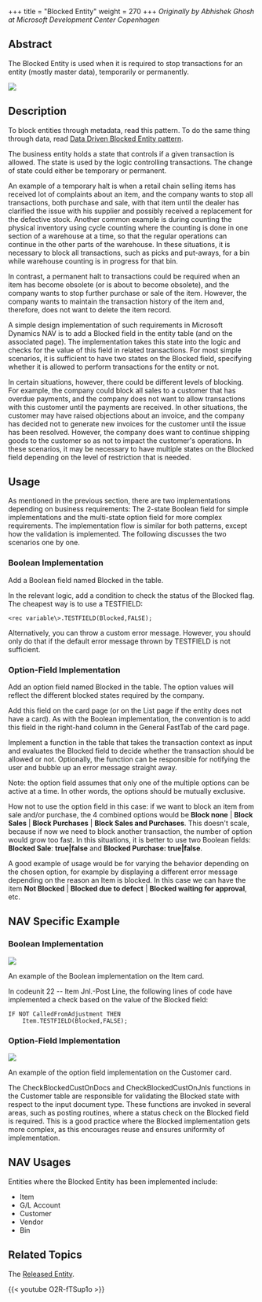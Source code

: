 +++
title = "Blocked Entity"
weight = 270
+++
_Originally by Abhishek Ghosh at Microsoft Development Center Copenhagen_ 

## Abstract

The Blocked Entity is used when it is required to stop transactions for an entity (mostly master data), temporarily or permanently.

[![ ][image0]][anchor0]

## Description

To block entities through metadata, read this pattern. To do the same thing through data, read [Data Driven Blocked Entity pattern][anchor1].  

The business entity holds a state that controls if a given transaction is allowed. The state is used by the logic controlling transactions.  The change of state could either be temporary or permanent.

An example of a temporary halt is when a retail chain selling items has received lot of complaints about an item, and the company wants to stop all transactions, both purchase and sale, with that item until the dealer has clarified the issue with his supplier and possibly received a replacement for the defective stock. Another common example is during counting the physical inventory using cycle counting where the counting is done in one section of a warehouse at a time, so that the regular operations can continue in the other parts of the warehouse. In these situations, it is necessary to block all transactions, such as picks and put-aways, for a bin while warehouse counting is in progress for that bin.

In contrast, a permanent halt to transactions could be required when an item has become obsolete (or is about to become obsolete), and the company wants to stop further purchase or sale of the item. However, the company wants to maintain the transaction history of the item and, therefore, does not want to delete the item record.

A simple design implementation of such requirements in Microsoft Dynamics NAV is to add a Blocked field in the entity table (and on the associated page). The implementation takes this state into the logic and checks for the value of this field in related transactions. For most simple scenarios, it is sufficient to have two states on the Blocked field, specifying whether it is allowed to perform transactions for the entity or not.

In certain situations, however, there could be different levels of blocking. For example, the company could block all sales to a customer that has overdue payments, and the company does not want to allow transactions with this customer until the payments are received. In other situations, the customer may have raised objections about an invoice, and the company has decided not to generate new invoices for the customer until the issue has been resolved. However, the company does want to continue shipping goods to the customer so as not to impact the customer's operations. In these scenarios, it may be necessary to have multiple states on the Blocked field depending on the level of restriction that is needed.

## Usage

As mentioned in the previous section, there are two implementations depending on business requirements: The 2-state Boolean field for simple implementations and the multi-state option field for more complex requirements. The implementation flow is similar for both patterns, except how the validation is implemented. The following discusses the two scenarios one by one.

### Boolean Implementation

Add a Boolean field named Blocked in the table.

In the relevant logic, add a condition to check the status of the Blocked flag. The cheapest way is to use a TESTFIELD:

```AL
<rec variable\>.TESTFIELD(Blocked,FALSE);
```

Alternatively, you can throw a custom error message. However, you should only do that if the default error message thrown by TESTFIELD is not sufficient.

### Option-Field Implementation

Add an option field named Blocked in the table. The option values will reflect the different blocked states required by the company.

Add this field on the card page (or on the List page if the entity does not have a card). As with the Boolean implementation, the convention is to add this field in the right-hand column in the General FastTab of the card page.

Implement a function in the table that takes the transaction context as input and evaluates the Blocked field to decide whether the transaction should be allowed or not. Optionally, the function can be responsible for notifying the user and bubble up an error message straight away.

Note: the option field assumes that only one of the multiple options can be active at a time. In other words, the options should be mutually exclusive. 

How not to use the option field in this case: if we want to block an item from sale and/or purchase, the 4 combined options would be **Block none** | **Block Sales** | **Block Purchases** | **Block Sales and Purchases**. This doesn't scale, because if now we need to block another transaction, the number of option would grow too fast. In this situations, it is better to use two Boolean fields: **Blocked Sale**: **true|false** and **Blocked Purchase: true|false**.

A good example of usage would be for varying the behavior depending on the chosen option, for example by displaying a different error message depending on the reason an Item is blocked. In this case we can have the item **Not Blocked** | **Blocked due to defect** | **Blocked waiting for approval**, etc. 

## NAV Specific Example

### Boolean Implementation

[![ ][image1]][anchor2]

An example of the Boolean implementation on the Item card.

In codeunit 22 -- Item Jnl.-Post Line, the following lines of code have implemented a check based on the value of the Blocked field:

```AL
IF NOT CalledFromAdjustment THEN
    Item.TESTFIELD(Blocked,FALSE);
```
### Option-Field Implementation

[![ ][image2]][anchor3]

An example of the option field implementation on the Customer card.

The CheckBlockedCustOnDocs and CheckBlockedCustOnJnls functions in the Customer table are responsible for validating the Blocked state with respect to the input document type. These functions are invoked in several areas, such as posting routines, where a status check on the Blocked field is required. This is a good practice where the Blocked implementation gets more complex, as this encourages reuse and ensures uniformity of implementation.

## NAV Usages

Entities where the Blocked Entity has been implemented include:

* Item
* G/L Account
* Customer
* Vendor
* Bin  

## Related Topics

The [Released Entity][anchor4].

{{< youtube O2R-fTSup1o >}}

[anchor0]: 2260.BlockedEntityPattern.png
[anchor1]: /nav/w/designpatterns/247.data-driven-blocked-entity/edit
[anchor2]: 8637.BlockedEntityPattern_5F00_5F00_5F00_Boolean.png
[anchor3]: 3056.BlockedEntityPattern_5F00_5F00_5F00_Option.png
[anchor4]: /nav/w/designpatterns/115.released-entity.aspx


[image0]: 2260.BlockedEntityPattern.png
[image1]: 8637.BlockedEntityPattern_5F00_5F00_5F00_Boolean.png
[image2]: 3056.BlockedEntityPattern_5F00_5F00_5F00_Option.png
